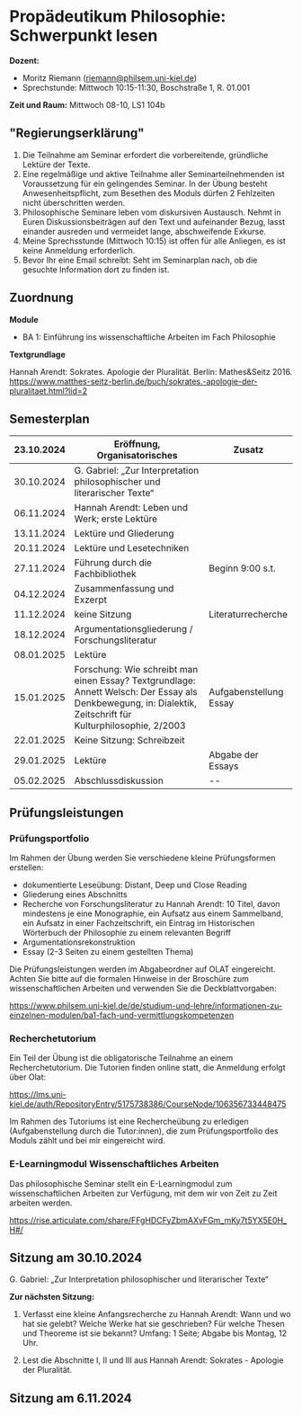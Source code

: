 <!--

author: Moritz Riemann
email:  riemann@philsem.uni-kiel.de
version: 0.1
language: en
narrator: UK English Female

\-->

# Propädeutikum Philosophie: Schwerpunkt lesen 

**Dozent:**

* Moritz Riemann (riemann@philsem.uni-kiel.de)
* Sprechstunde: Mittwoch 10:15-11:30, Boschstraße 1, R. 01.001

**Zeit und Raum:** Mittwoch 08-10, LS1 104b

## "Regierungserklärung"

1. Die Teilnahme am Seminar erfordert die vorbereitende, gründliche Lektüre der Texte.
2. Eine regelmäßige und aktive Teilnahme aller Seminarteilnehmenden ist Voraussetzung für ein gelingendes Seminar. In der Übung besteht Anwesenheitspflicht, zum Besethen des Moduls dürfen 2 Fehlzeiten nicht überschritten werden.
3. Philosophische Seminare leben vom diskursiven Austausch. Nehmt in Euren Diskussionsbeiträgen auf den Text und aufeinander Bezug, lasst einander ausreden und vermeidet lange, abschweifende Exkurse.
4. Meine Sprechsstunde (Mittwoch 10:15) ist offen für alle Anliegen, es ist keine Anmeldung erforderlich.
5. Bevor Ihr eine Email schreibt: Seht im Seminarplan nach, ob die gesuchte Information dort zu finden ist.

## Zuordnung

**Module**

* BA 1: Einführung ins wissenschaftliche Arbeiten im Fach Philosophie

**Textgrundlage**

Hannah Arendt: Sokrates. Apologie der Pluralität. Berlin: Mathes&Seitz 2016.
https://www.matthes-seitz-berlin.de/buch/sokrates.-apologie-der-pluralitaet.html?lid=2



## Semesterplan

| **23.10.2024** | **Eröffnung, Organisatorisches** | **Zusatz** |
|------------|------------------------------|---------|
| 30.10.2024 | G. Gabriel: „Zur Interpretation philosophischer und literarischer Texte“ |  |
| 06.11.2024 | Hannah Arendt: Leben und Werk; erste Lektüre |  |
| 13.11.2024 | Lektüre und Gliederung  |  |
| 20.11.2024 | Lektüre und Lesetechniken |  |
| 27.11.2024 | Führung durch die Fachbibliothek | Beginn 9:00 s.t. |
| 04.12.2024 | Zusammenfassung und Exzerpt |  |
| 11.12.2024 | keine Sitzung | Literaturrecherche |
| 18.12.2024 | Argumentationsgliederung / Forschungsliteratur | |
| 08.01.2025 | Lektüre |  |
| 15.01.2025 | Forschung: Wie schreibt man einen Essay? Textgrundlage: Annett Welsch: Der Essay als Denkbewegung, in: Dialektik, Zeitschrift für Kulturphilosophie, 2/2003 | Aufgabenstellung Essay |
| 22.01.2025 | Keine Sitzung: Schreibzeit | |
| 29.01.2025 | Lektüre | Abgabe der Essays |
| 05.02.2025 | Abschlussdiskussion | -- |



## Prüfungsleistungen

### Prüfungsportfolio

Im Rahmen der Übung werden Sie verschiedene kleine Prüfungsformen erstellen:

* dokumentierte Leseübung: Distant, Deep und Close Reading
* Gliederung eines Abschnitts
* Recherche von Forschungsliteratur zu Hannah Arendt: 10 Titel, davon mindestens je eine Monographie, ein Aufsatz aus einem Sammelband, ein Aufsatz in einer Fachzeitschrift, ein Eintrag im Historischen Wörterbuch der Philosophie zu einem relevanten Begriff
* Argumentationsrekonstruktion
* Essay (2-3 Seiten zu einem gestellten Thema)

Die Prüfungsleistungen werden im Abgabeordner auf OLAT eingereicht. 
Achten Sie bitte auf die formalen Hinweise in der Broschüre zum wissenschaftlichen Arbeiten und verwenden Sie die Deckblattvorgaben:

https://www.philsem.uni-kiel.de/de/studium-und-lehre/informationen-zu-einzelnen-modulen/ba1-fach-und-vermittlungskompetenzen

### Recherchetutorium

Ein Teil der Übung ist die obligatorische Teilnahme an einem Recherchetutorium. Die Tutorien finden online statt, die Anmeldung erfolgt über Olat: 

https://lms.uni-kiel.de/auth/RepositoryEntry/5175738386/CourseNode/106356733448475

Im Rahmen des Tutoriums ist eine Rechercheübung zu erledigen (Aufgabenstellung durch die Tutor:innen), die zum Prüfungsportfolio des Moduls zählt und bei mir eingereicht wird.

### E-Learningmodul Wissenschaftliches Arbeiten

Das philosophische Seminar stellt ein E-Learningmodul zum wissenschaftlichen Arbeiten zur Verfügung, mit dem wir von Zeit zu Zeit arbeiten werden.

https://rise.articulate.com/share/FFgHDCFyZbmAXvFGm_mKy7t5YX5E0H_H#/



## Sitzung am 30.10.2024

G. Gabriel: „Zur Interpretation philosophischer und literarischer Texte“


**Zur nächsten Sitzung:**

1. Verfasst eine kleine Anfangsrecherche zu Hannah Arendt: Wann und wo hat sie gelebt? Welche Werke hat sie geschrieben? Für welche Thesen und Theoreme ist sie bekannt? Umfang: 1 Seite; Abgabe bis Montag, 12 Uhr.

2. Lest die Abschnitte I, II und III aus Hannah Arendt: Sokrates - Apologie der Pluralität.


## Sitzung am 6.11.2024
